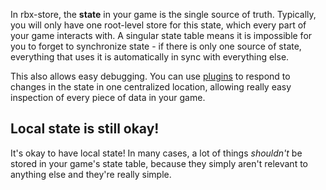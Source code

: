 In rbx-store, the **state** in your game is the single source of truth. Typically, you will only have one root-level store for this state, which every part of your game interacts with. A singular state table means it is impossible for you to forget to synchronize state - if there is only one source of state, everything that uses it is automatically in sync with everything else.

This also allows easy debugging. You can use [plugins](./plugins.md) to respond to changes in the state in one centralized location, allowing really easy inspection of every piece of data in your game.

## Local state is still okay!
It's okay to have local state! In many cases, a lot of things *shouldn't* be stored in your game's state table, because they simply aren't relevant to anything else and they're really simple.
